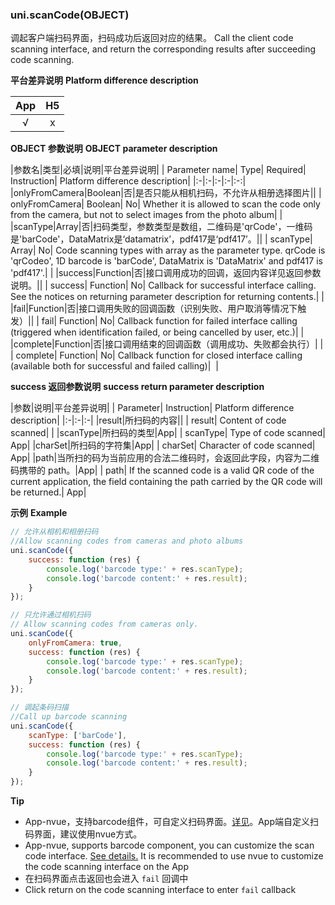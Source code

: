 ### uni.scanCode(OBJECT)
调起客户端扫码界面，扫码成功后返回对应的结果。
Call the client code scanning interface, and return the corresponding results after succeeding code scanning.

**平台差异说明**
**Platform difference description**

|App|H5|
|:-:|:-:|
|√|x|

**OBJECT 参数说明**
**OBJECT parameter description**

|参数名|类型|必填|说明|平台差异说明|
| Parameter name| Type| Required| Instruction| Platform difference description|
|:-|:-|:-|:-|:-:|
|onlyFromCamera|Boolean|否|是否只能从相机扫码，不允许从相册选择图片||
| onlyFromCamera| Boolean| No| Whether it is allowed to scan the code only from the camera, but not to select images from the photo album| |
|scanType|Array|否|扫码类型，参数类型是数组，二维码是'qrCode'，一维码是'barCode'，DataMatrix是‘datamatrix’，pdf417是‘pdf417’。||
| scanType| Array| No| Code scanning types with array as the parameter type. qrCode is 'qrCodeo', 1D barcode is 'barCode', DataMatrix is 'DataMatrix' and pdf417 is 'pdf417'.| |
|success|Function|否|接口调用成功的回调，返回内容详见返回参数说明。||
| success| Function| No| Callback for successful interface calling. See the notices on returning parameter description for returning contents.| |
|fail|Function|否|接口调用失败的回调函数（识别失败、用户取消等情况下触发）||
| fail| Function| No| Callback function for failed interface calling (triggered when identification failed, or being cancelled by user, etc.)| |
|complete|Function|否|接口调用结束的回调函数（调用成功、失败都会执行）|&nbsp;|
| complete| Function| No| Callback function for closed interface calling (available both for successful and failed calling)|  |

**success 返回参数说明**
**success return parameter description**

|参数|说明|平台差异说明|
| Parameter| Instruction| Platform difference description|
|:-|:-|:-|
|result|所扫码的内容||
| result| Content of code scanned| |
|scanType|所扫码的类型|App|
| scanType| Type of code scanned| App|
|charSet|所扫码的字符集|App|
| charSet| Character of code scanned| App|
|path|当所扫的码为当前应用的合法二维码时，会返回此字段，内容为二维码携带的 path。|App|
| path| If the scanned code is a valid QR code of the current application, the field containing the path carried by the QR code will be returned.| App|

**示例**
**Example**

```javascript
// 允许从相机和相册扫码
//Allow scanning codes from cameras and photo albums
uni.scanCode({
	success: function (res) {
		console.log('barcode type:' + res.scanType);
		console.log('barcode content:' + res.result);
	}
});

// 只允许通过相机扫码
// Allow scanning codes from cameras only.
uni.scanCode({
	onlyFromCamera: true,
	success: function (res) {
		console.log('barcode type:' + res.scanType);
		console.log('barcode content:' + res.result);
	}
});

// 调起条码扫描
//Call up barcode scanning
uni.scanCode({
	scanType: ['barCode'],
	success: function (res) {
		console.log('barcode type:' + res.scanType);
		console.log('barcode content:' + res.result);
	}
});
```

**Tip**

- App-nvue，支持barcode组件，可自定义扫码界面。[详见](https://uniapp.dcloud.io/component/barcode)。App端自定义扫码界面，建议使用nvue方式。
- App-nvue, supports barcode component, you can customize the scan code interface. [See details.](https://uniapp.dcloud.io/component/barcode) It is recommended to use nvue to customize the code scanning interface on the App
- 在扫码界面点击返回也会进入 `fail` 回调中
- Click return on the code scanning interface to enter `fail` callback
